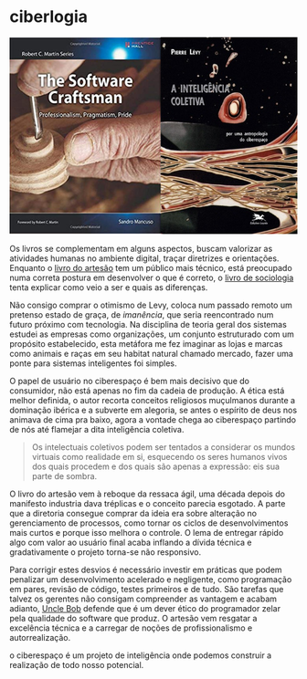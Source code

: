 # ciberlogia
![the software craftsman, antropoligia do ciberespaço](livros.jpg)

Os livros se complementam em alguns aspectos, buscam valorizar as atividades
humanas no ambiente digital, traçar diretrizes e orientações. Enquanto o
[livro do artesão](https://www.amazon.com/Software-Craftsman-Professionalism-Pragmatism-Robert/dp/0134052501)
tem um público mais técnico, está preocupado numa correta postura em desenvolver
o que é correto, o [livro de sociologia](https://www.amazon.com.br/Intelig%C3%AAncia-Coletiva-Por-Antropologia-Ciberespa%C3%A7o/dp/8515016133)
tenta explicar como veio a ser e quais as diferenças.

Não consigo comprar o otimismo de Levy, coloca num passado remoto um pretenso
estado de graça, de _imanência_, que seria reencontrado num futuro próximo com
tecnologia. Na disciplina de teoria geral dos sistemas estudei as empresas como
organizações, um conjunto estruturado com um propósito estabelecido, esta
metáfora me fez imaginar as lojas e marcas como animais e raças em seu habitat
natural chamado mercado, fazer uma ponte para sistemas inteligentes foi simples.

O papel de usuário no ciberespaço é bem mais decisivo que do consumidor, não
está apenas no fim da cadeia de produção. A ética está melhor definida, o autor
recorta conceitos religiosos muçulmanos durante a dominação ibérica e a subverte
em alegoria, se antes o espírito de deus nos animava de cima pra baixo, agora a vontade
chega ao ciberespaço partindo de nós até flamejar a dita inteligência coletiva.

> Os intelectuais coletivos podem ser tentados a considerar os mundos virtuais
  como realidade em si, esquecendo os seres humanos vivos dos quais procedem e
  dos quais são apenas a expressão: eis sua parte de sombra.

O livro do artesão vem à reboque da ressaca ágil, uma década depois do manifesto
industria dava tréplicas e o conceito parecia esgotado. A parte que a diretoria
consegue comprar da ideia era sobre alteração no gerenciamento de processos,
como tornar os ciclos de desenvolvimentos mais curtos e porque isso melhora o
controle. O lema de entregar rápido algo com valor ao usuário final acaba
inflando a dívida técnica e gradativamente o projeto torna-se não responsivo.

Para corrigir estes desvios  é necessário investir em práticas que podem
penalizar um desenvolvimento acelerado e negligente, como programação em pares,
revisão de código, testes primeiros e de tudo. São tarefas que talvez os gerentes
não consigam compreender as vantagem e acabam adianto, [Uncle Bob](https://www.youtube.com/watch?v=ecIWPzGEbFc)
defende que é um dever ético do programador zelar pela qualidade do software que
produz. O artesão vem resgatar a excelência técnica e a carregar de noções de
profissionalismo e autorrealização.

o ciberespaço é um projeto de inteligência onde podemos construir a realização
de todo nosso potencial.

